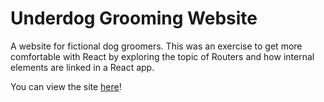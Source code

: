 # Underdog Grooming Website
A website for fictional dog groomers. This was an exercise to get more comfortable with React by exploring the topic of Routers and how internal elements are linked in a React app.

You can view the site [here]()!
